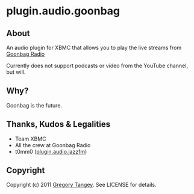 # plugin.audio.goonbag

## About

An audio plugin for XBMC that allows you to play the live streams from [Goonbag Radio](http://www.goonbag.com/)

Currently does not support podcasts or video from the YouTube channel, but will.

## Why?

Goonbag is the future.

## Thanks, Kudos & Legalities

* Team XBMC
* All the crew at Goonbag Radio
* t0mm0 ([plugin.audio.jazzfm](https://github.com/t0mm0/t0mm0-xbmc-plugins/tree/master/plugin.audio.jazzfm))

## Copyright

Copyright (c) 2011 [Gregory Tangey](http://ignite.digitalignition.net/). See LICENSE for details.



